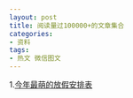 ```yaml
---
layout: post
title: 阅读量过100000+的文章集合
categories:
- 资料
tags:
- 热文 微信图文
---
```


1.[今年最萌的放假安排表](http://mp.weixin.qq.com/s?__biz=MzA4OTI5ODg2NQ==&mid=204418146&idx=1&sn=95439d2af4c11b3edb8910749888052e#rd)